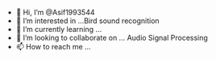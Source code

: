- 👋 Hi, I’m @Asif1993544
- 👀 I’m interested in ...Bird sound recognition
- 🌱 I’m currently learning ...
- 💞️ I’m looking to collaborate on ... Audio Signal Processing
- 📫 How to reach me ...

<!---
Asif1993544/Asif1993544 is a ✨ special ✨ repository because its `README.md` (this file) appears on your GitHub profile.
You can click the Preview link to take a look at your changes.
--->
